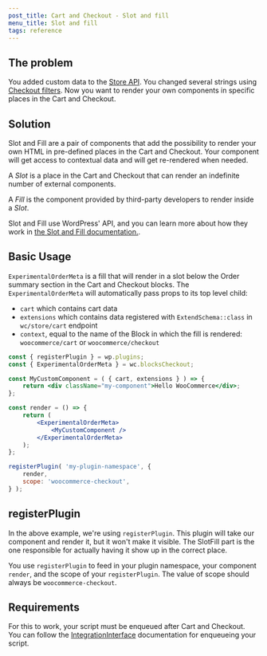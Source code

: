 ```yaml
---
post_title: Cart and Checkout - Slot and fill
menu_title: Slot and fill
tags: reference
---
```


## The problem

You added custom data to the [Store API](https://github.com/woocommerce/woocommerce/blob/1675c63bba94c59703f57c7ef06e7deff8fd6bba/plugins/woocommerce-blocks/docs/third-party-developers/extensibility/rest-api/extend-rest-api-add-data.md). You changed several strings using [Checkout filters](./available-filters.md). Now you want to render your own components in specific places in the Cart and Checkout.

## Solution

Slot and Fill are a pair of components that add the possibility to render your own HTML in pre-defined places in the Cart and Checkout. Your component will get access to contextual data and will get re-rendered when needed.

A _Slot_ is a place in the Cart and Checkout that can render an indefinite number of external components.

A _Fill_ is the component provided by third-party developers to render inside a _Slot_.

Slot and Fill use WordPress' API, and you can learn more about how they work in [the Slot and Fill documentation.](https://github.com/WordPress/gutenberg/tree/trunk/packages/components/src/slot-fill).

## Basic Usage

`ExperimentalOrderMeta` is a fill that will render in a slot below the Order summary section in the Cart and Checkout blocks.
The `ExperimentalOrderMeta` will automatically pass props to its top level child:

-   `cart` which contains cart data
-   `extensions` which contains data registered with `ExtendSchema::class` in `wc/store/cart` endpoint
-   `context`, equal to the name of the Block in which the fill is rendered: `woocommerce/cart` or `woocommerce/checkout`

```jsx
const { registerPlugin } = wp.plugins;
const { ExperimentalOrderMeta } = wc.blocksCheckout;

const MyCustomComponent = ( { cart, extensions } ) => {
	return <div className="my-component">Hello WooCommerce</div>;
};

const render = () => {
	return (
		<ExperimentalOrderMeta>
			<MyCustomComponent />
		</ExperimentalOrderMeta>
	);
};

registerPlugin( 'my-plugin-namespace', {
	render,
	scope: 'woocommerce-checkout',
} );
```

## registerPlugin

In the above example, we're using `registerPlugin`. This plugin will take our component and render it, but it won't make it visible. The SlotFill part is the one responsible for actually having it show up in the correct place.

You use `registerPlugin` to feed in your plugin namespace, your component `render`, and the scope of your `registerPlugin`. The value of scope should always be `woocommerce-checkout`.

## Requirements

For this to work, your script must be enqueued after Cart and Checkout. You can follow the [IntegrationInterface](https://github.com/woocommerce/woocommerce-gutenberg-products-block/blob/50f9b3e8d012f425d318908cc13d9c601d97bd68/docs/extensibility/integration-interface.md) documentation for enqueueing your script.
